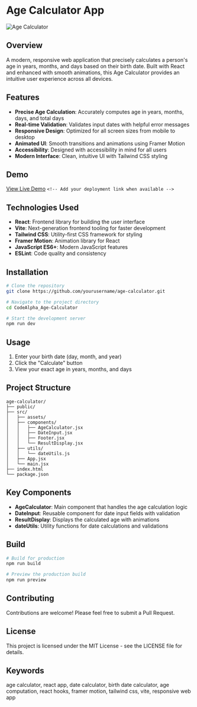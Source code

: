# Age Calculator App

![Age Calculator](./CodeAlpha_Age-Calculator/src/assets/hourglass.png)

## Overview

A modern, responsive web application that precisely calculates a person's age in years, months, and days based on their birth date. Built with React and enhanced with smooth animations, this Age Calculator provides an intuitive user experience across all devices.

## Features

- **Precise Age Calculation**: Accurately computes age in years, months, days, and total days
- **Real-time Validation**: Validates input dates with helpful error messages
- **Responsive Design**: Optimized for all screen sizes from mobile to desktop
- **Animated UI**: Smooth transitions and animations using Framer Motion
- **Accessibility**: Designed with accessibility in mind for all users
- **Modern Interface**: Clean, intuitive UI with Tailwind CSS styling

## Demo

[View Live Demo](#) `<!-- Add your deployment link when available -->`

## Technologies Used

- **React**: Frontend library for building the user interface
- **Vite**: Next-generation frontend tooling for faster development
- **Tailwind CSS**: Utility-first CSS framework for styling
- **Framer Motion**: Animation library for React
- **JavaScript ES6+**: Modern JavaScript features
- **ESLint**: Code quality and consistency

## Installation

```bash
# Clone the repository
git clone https://github.com/yourusername/age-calculator.git

# Navigate to the project directory
cd CodeAlpha_Age-Calculator

# Start the development server
npm run dev
```

## Usage

1. Enter your birth date (day, month, and year)
2. Click the "Calculate" button
3. View your exact age in years, months, and days

## Project Structure

```
age-calculator/
├── public/
├── src/
│   ├── assets/
│   ├── components/
│   │   ├── AgeCalculator.jsx
│   │   ├── DateInput.jsx
│   │   ├── Footer.jsx
│   │   └── ResultDisplay.jsx
│   ├── utils/
│   │   └── dateUtils.js
│   ├── App.jsx
│   └── main.jsx
├── index.html
└── package.json
```

## Key Components

- **AgeCalculator**: Main component that handles the age calculation logic
- **DateInput**: Reusable component for date input fields with validation
- **ResultDisplay**: Displays the calculated age with animations
- **dateUtils**: Utility functions for date calculations and validations

## Build

```bash
# Build for production
npm run build

# Preview the production build
npm run preview
```

## Contributing

Contributions are welcome! Please feel free to submit a Pull Request.

## License

This project is licensed under the MIT License - see the LICENSE file for details.

## Keywords

age calculator, react app, date calculator, birth date calculator, age computation, react hooks, framer motion, tailwind css, vite, responsive web app

